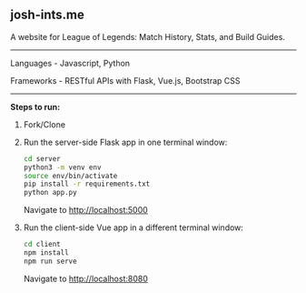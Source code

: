 ## josh-ints.me

A website for League of Legends: Match History, Stats, and Build Guides.

---

Languages - Javascript, Python

Frameworks - RESTful APIs with Flask, Vue.js, Bootstrap CSS

---

**Steps to run:**

1. Fork/Clone

1. Run the server-side Flask app in one terminal window:

    ```sh
    cd server
    python3 -m venv env
    source env/bin/activate
    pip install -r requirements.txt
    python app.py
    ```

    Navigate to [http://localhost:5000](http://localhost:5000)

1. Run the client-side Vue app in a different terminal window:

    ```sh
    cd client
    npm install
    npm run serve
    ```

    Navigate to [http://localhost:8080](http://localhost:8080)
